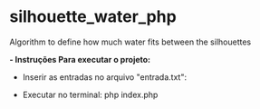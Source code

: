 # silhouette_water_php
Algorithm to define how much water fits between the silhouettes

**- Instruções Para executar o projeto:**

  * Inserir as entradas no arquivo "entrada.txt":

  * Executar no terminal: php index.php
